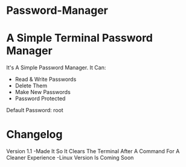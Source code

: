 # Password-Manager
<h1>A Simple Terminal Password Manager</h1>

It's A Simple Password Manager.
It Can:
- Read & Write Passwords
- Delete Them
- Make New Passwords
- Password Protected

Default Password: root

<h1>Changelog</h1>
Version 1.1
-Made It So It Clears The Terminal After A Command For A Cleaner Experience
-Linux Version Is Coming Soon

